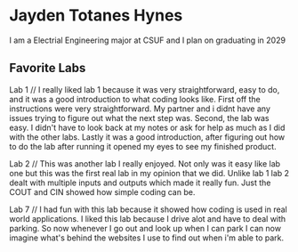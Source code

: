 # Jayden Totanes Hynes
I am a Electrial Engineering major at CSUF and I plan on graduating in 2029
## Favorite Labs 

Lab 1
//
I really liked lab 1 because it was very straightforward, easy to do, and it was a good introduction to what coding looks like. First off the instructions were very straightforward. My partner and i didnt have any issues trying to figure out what the next step was. Second, the lab was easy. I didn't have to look back at my notes or ask for help as much as I did with the other labs. Lastly it was a good introduction, after figuring out how to do the lab after running it opened my eyes to see my finished product. 

Lab 2
//
This was another lab I really enjoyed. Not only was it easy like lab one but this was the first real lab in my opinion that we did. Unlike lab 1 lab 2 dealt with multiple inputs and outputs which made it really fun. Just the COUT and CIN showed how simple coding can be. 

Lab 7
//
I had fun with this lab because it showed how coding is used in real world applications. I liked this lab because I drive alot and have to deal with parking. So now whenever I go out and look up when I can park I can now imagine what's behind the websites I use to find out when i'm able to park.
